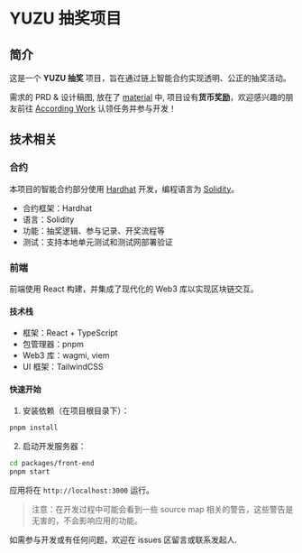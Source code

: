 # YUZU 抽奖项目

## 简介

这是一个 **YUZU 抽奖** 项目，旨在通过链上智能合约实现透明、公正的抽奖活动。

需求的 PRD & 设计稿图, 放在了 [material](./material/) 中, 项目设有**货币奖励**，欢迎感兴趣的朋友前往 [According Work](https://according.work/projects/67e166c587803b11c423a469/) 认领任务并参与开发！

## 技术相关

### 合约

本项目的智能合约部分使用 [Hardhat](https://hardhat.org/) 开发，编程语言为 [Solidity](https://docs.soliditylang.org/)。

- 合约框架：Hardhat
- 语言：Solidity
- 功能：抽奖逻辑、参与记录、开奖流程等
- 测试：支持本地单元测试和测试网部署验证

### 前端

前端使用 React 构建，并集成了现代化的 Web3 库以实现区块链交互。

#### 技术栈
- 框架：React + TypeScript
- 包管理器：pnpm
- Web3 库：wagmi, viem
- UI 框架：TailwindCSS

#### 快速开始

1. 安装依赖（在项目根目录下）：
```bash
pnpm install
```

2. 启动开发服务器：
```bash
cd packages/front-end
pnpm start
```

应用将在 `http://localhost:3000` 运行。

> 注意：在开发过程中可能会看到一些 source map 相关的警告，这些警告是无害的，不会影响应用的功能。


如需参与开发或有任何问题，欢迎在 issues 区留言或联系发起人.